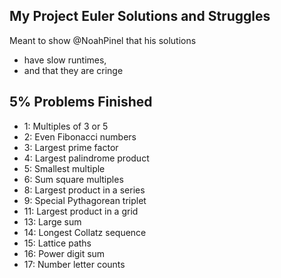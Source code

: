 ## My Project Euler Solutions and Struggles
Meant to show @NoahPinel that his solutions
- have slow runtimes,
- and that they are cringe

## 5% Problems Finished
- 1: Multiples of 3 or 5
- 2: Even Fibonacci numbers
- 3: Largest prime factor
- 4: Largest palindrome product
- 5: Smallest multiple
- 6: Sum square multiples
- 8: Largest product in a series
- 9: Special Pythagorean triplet
- 11: Largest product in a grid
- 13: Large sum
- 14: Longest Collatz sequence
- 15: Lattice paths
- 16: Power digit sum
- 17: Number letter counts
